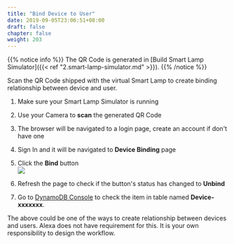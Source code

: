 ```yaml
---
title: "Bind Device to User"
date: 2019-09-05T23:06:51+08:00
draft: false
chapter: false
weight: 203
---
```


{{% notice info %}}
The QR Code is generated in [Build Smart Lamp Simulator]({{< ref "2.smart-lamp-simulator.md" >}}). 
{{% /notice %}}

Scan the QR Code shipped with the virtual Smart Lamp to create binding
relationship between device and user.

1. Make sure your Smart Lamp Simulator is running

1. Use your Camera to **scan** the generated QR Code

1. The browser will be navigated to a login page, create an account if don't
have one

1. Sign In and it will be navigated to **Device Binding** page

1. Click the **Bind** button   
![](/images/smart-home/ui-device-bind.png)

1. Refresh the page to check if the button's status has changed to **Unbind**

1. Go to [DynamoDB Console](https://console.aws.amazon.com/dynamodb/home?region=us-east-1) to check the item in 
table named **Device-xxxxxxx**.

The above could be one of the ways to create relationship between devices and users.
Alexa does not have requirement for this. It is your own responsibility to design
the workflow.

